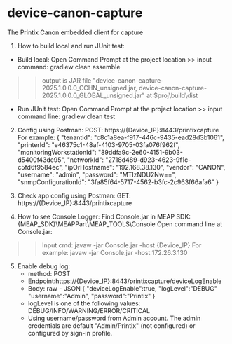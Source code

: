 # device-canon-capture
The Printix Canon embedded client for capture

1. How to build local and run JUnit test:
- Build local:
Open Command Prompt at the project location >> input command: gradlew clean assemble 
>> output is JAR file "device-canon-capture-2025.1.0.0.0_CCHN_unsigned.jar, device-canon-capture-2025.1.0.0.0_GLOBAL_unsigned.jar" at $proj\build\dist

- Run JUnit test:
Open Command Prompt at the project location >> input command line: gradlew clean test

2. Config using Postman:
POST: https://{Device_IP}:8443/printixcapture
For example:
{
  "tenantId": "c8c1a8ea-f917-446c-9435-ead28d3b1061",
  "printerId": "e46375c1-48af-4103-9705-03fa076f962f",
  "monitoringWorkstationId": "89ddfa9c-2e60-4151-9b03-d5400f43de95",
  "networkId": "2718d489-d923-4623-9f1c-c5fd6f9584ec",
  "ipOrHostname": "192.168.38.130",
  "vendor": "CANON",
  "username": "admin",
  "password": "MTIzNDU2Nw==",
  "snmpConfigurationId": "3fa85f64-5717-4562-b3fc-2c963f66afa6"
}

3. Check app config using Postman:
GET: https://{Device_IP}:8443/printixcapture 

4. How to see Console Logger:
Find Console.jar in MEAP SDK: {MEAP_SDK}\MEAPPart\MEAP_TOOLS\Console
Open command line at Console.jar:
>> Input cmd: javaw -jar Console.jar -host {Device_IP}
>> For example: javaw -jar Console.jar -host 172.26.3.130

5. Enable debug log:
    - method: POST
    - Endpoint:https://{Device_IP}:8443/printixcapture/deviceLogEnable
    - Body: raw - JSON
      {
      "deviceLogEnable":true,
      "logLevel":"DEBUG"
      "username":"Admin",
      "password":"Printix"
      }
    - logLevel is one of the following values: DEBUG/INFO/WARNING/ERROR/CRITICAL
    - Using username/password from Admin account.
      The admin credentials are default "Admin/Printix" (not configured) or configured by sign-in profile. 

